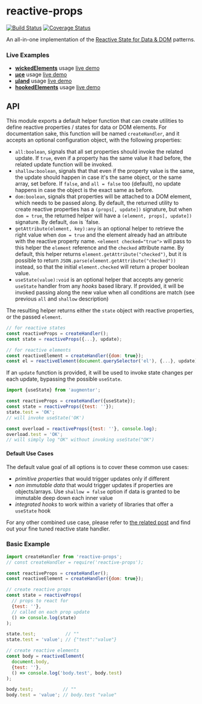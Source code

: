 # reactive-props

[![Build Status](https://travis-ci.com/WebReflection/reactive-props.svg?branch=master)](https://travis-ci.com/WebReflection/reactive-props) [![Coverage Status](https://coveralls.io/repos/github/WebReflection/reactive-props/badge.svg?branch=master)](https://coveralls.io/github/WebReflection/reactive-props?branch=master)

An all-in-one implementation of the [Reactive State for Data & DOM](https://medium.com/@WebReflection/reactive-state-for-data-dom-78332ddafd0e) patterns.


### Live Examples

  * **[wickedElements](https://github.com/WebReflection/wicked-elements#readme)** usage [live demo](https://codepen.io/WebReflection/pen/RwaYzjE)
  * **[µce](https://github.com/WebReflection/uce#readme)** usage [live demo](https://codepen.io/WebReflection/pen/LYNJwoV)
  * **[µland](https://github.com/WebReflection/uland#readme)** usage [live demo](https://codepen.io/WebReflection/pen/YzqOoRB)
  * **[hookedElements](https://github.com/WebReflection/hooked-elements#readme)** usage [live demo](https://codepen.io/WebReflection/pen/qBZMJeX)


## API

This module exports a default helper function that can create utilities to define reactive properties / states for data or DOM elements.
For documentation sake, this function will be named `createHandler`, and it accepts an optional configuration object, with the following properties:

  * `all:boolean`, signals that all set properties should invoke the related update. If `true`, even if a property has the same value it had before, the related update function will be invoked.
  * `shallow:boolean`, signals that that even if the property value is the same, the update should happen in case it's the same object, or the same array, set before. If `false`, and `all = false` too (default), no update happens in case the object is the exact same as before.
  * `dom:boolean`, signals that properties will be attached to a DOM element, which needs to be passed along. By default, the returned utility to create reactive properties has a `(props[, update])` signature, but when `dom = true`, the returned helper will have a `(element, props[, update])` signature. By default, `dom` is `false.
  * `getAttribute(element, key):any` is an optional helper to retrieve the right value when `dom = true` and the element already had an attribute with the reactive property name. `<element checked="true">` will pass to this helper the `element` reference and the `checked` attribute name. By default, this helper returns `element.getAttribute("checked")`, but it is possible to return `JSON.parse(element.getAttribute("checked"))` instead, so that the initial `element.checked` will return a proper boolean value.
  * `useState(value):void` is an optional helper that accepts any generic `useState` handler from any *hooks* based library. If provided, it will be invoked passing along the new value when all conditions are match (see previous `all` and `shallow` description)

The resulting helper returns either the `state` object with reactive properties, or the passed `element`.

```js
// for reactive states
const reactiveProps = createHandler();
const state = reactiveProps({...}, update);

// for reactive elements
const reactiveElement = createHandler({dom: true});
const el = reactiveElement(document.querySelector('el'), {...}, update);
```

If an `update` function is provided, it will be used to invoke state changes per each update, bypassing the possible `useState`.


```js
import {useState} from 'augmentor';

const reactiveProps = createHandler({useState});
const state = reactiveProps({test: ''});
state.test = 'OK';
// will invoke useState('OK')

const overload = reactiveProps({test: ''}, console.log);
overload.test = 'OK';
// will simply log "OK" without invoking useState("OK")
```


#### Default Use Cases

The default value goal of all options is to cover these common use cases:

  * *primitive properties* that would trigger updates only if different
  * *non immutable data* that would trigger updates if properties are objects/arrays. Use `shallow = false` option if data is granted to be immutable deep down each inner value
  * *integrated hooks* to work within a variety of libraries that offer a `useState` hook

For any other combined use case, please refer to [the related post](https://medium.com/@WebReflection/reactive-state-for-data-dom-78332ddafd0e) and find out your fine tuned reactive state handler.


### Basic Example

```js
import createHandler from 'reactive-props';
// const createHandler = require('reactive-props');

const reactiveProps = createHandler();
const reactiveElement = createHandler({dom: true});

// create reactive props
const state = reactiveProps(
  // props to react for
  {test: ''},
  // called on each prop update
  () => console.log(state)
);

state.test;           // ""
state.test = 'value'; // {"test":"value"}

// create reactive elements
const body = reactiveElement(
  document.body,
  {test: ''},
  () => console.log('body.test', body.test)
);

body.test;           // ""
body.test = 'value'; // body.test "value"
```
